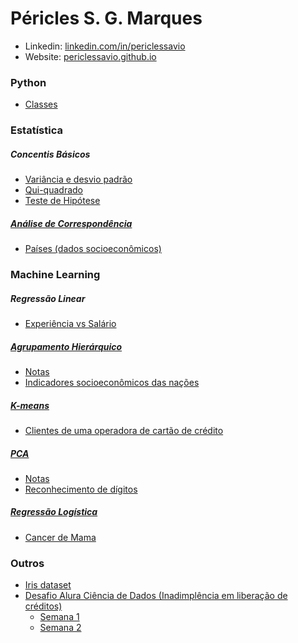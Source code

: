 # Péricles S. G. Marques
- Linkedin: [linkedin.com/in/periclessavio](https://www.linkedin.com/in/periclessavio/)
- Website: [periclessavio.github.io](https://periclessavio.github.io/)

### Python
- [Classes](Python/classes.ipynb)



### Estatística
##### Concentis Básicos
- [Variância e desvio padrão](Estatística/variancia_desvio_padrao.md)
- [Qui-quadrado](Estatística/qui_quadrado.md)
- [Teste de Hipótese](Estatística/teste_hipotese.md)

##### [Análise de Correspondência](Estatística/Análise%20de%20Correspondência/Readme.MD)
- [Países (dados socioeconômicos)](Estatística/Análise%20de%20Correspondência/paises.ipynb)



### Machine Learning

##### Regressão Linear
 - [Experiência vs Salário](Outros/experiencia_vs_salario.ipynb)


##### [Agrupamento Hierárquico](Machine%20Learning/Agrupamento%20Hier%C3%A1rquico/README.md)
- [Notas](Machine%20Learning/Agrupamento%20Hier%C3%A1rquico/notas_alunos.ipynb)
- [Indicadores socioeconômicos das nações](Machine%20Learning/Agrupamento%20Hier%C3%A1rquico/indicadores_socioeconomicos_paises.ipynb)


##### [K-means](Machine%20Learning/K-means/README.md)
- [Clientes de uma operadora de cartão de crédito](Machine%20Learning/K-means/cartao_de_credito.ipynb)


##### [PCA](Machine%20Learning/PCA/README.md)
- [Notas](Machine%20Learning/PCA/notas.ipynb)
- [Reconhecimento de dígitos](Machine%20Learning/PCA/digitos.ipynb)


##### [Regressão Logística](Machine%20Learning/Regressão%20Logística/README.md)
- [Cancer de Mama](Machine%20Learning/Regressão%20Logística/cancer_mama.ipynb)


### Outros
 - [Iris dataset](Outros/iris_dataset.ipynb)
 - [Desafio Alura Ciência de Dados (Inadimplência em liberação de créditos)](https://github.com/PericlesSavio/Jupyter_Notebook/tree/main/Desafio%20Alura)
    - [Semana 1](Desafio%20Alura/semana_1.ipynb)
    - [Semana 2](Desafio%20Alura/semana_2.ipynb)